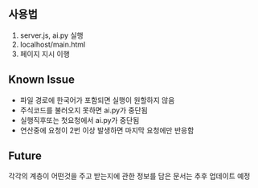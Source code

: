 ## 사용법
1. server.js, ai.py 실행
2. localhost/main.html
3. 페이지 지시 이행

## Known Issue
- 파일 경로에 한국어가 포함되면 실행이 원할하지 않음
- 주식코드를 불러오지 못하면 ai.py가 중단됨
- 실행직후또는 첫요청에서 ai.py가 중단됨
- 연산중에 요청이 2번 이상 발생하면 마지막 요청에만 반응함

## Future
각각의 계층이 어떤것을 주고 받는지에 관한 정보를 담은 문서는 추후 업데이트 예정
